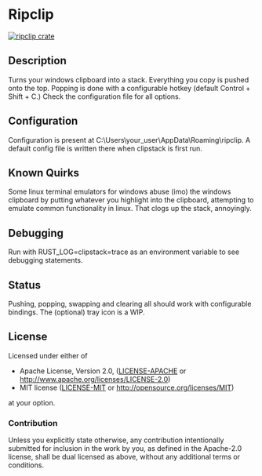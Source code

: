 # Ripclip
[![ripclip crate](https://img.shields.io/crates/v/ripclip.svg)](https://crates.io/crates/ripclip)
## Description
Turns your windows clipboard into a stack. Everything you copy is pushed onto the top. Popping is done with a configurable hotkey (default Control + Shift + C.) Check the configuration file for all options.
## Configuration
Configuration is present at C:\Users\your_user\AppData\Roaming\ripclip. A default config file is written there when clipstack is first run.
## Known Quirks
Some linux terminal emulators for windows abuse (imo) the windows clipboard by putting whatever you highlight into the clipboard, attempting to emulate common functionality in linux. That clogs up the stack, annoyingly.
## Debugging
Run with RUST_LOG=clipstack=trace as an environment variable to see debugging statements.
## Status
Pushing, popping, swapping and clearing all should work with configurable bindings. The (optional) tray icon is a WIP.

## License

Licensed under either of

 * Apache License, Version 2.0, ([LICENSE-APACHE](LICENSE-APACHE) or http://www.apache.org/licenses/LICENSE-2.0)
 * MIT license ([LICENSE-MIT](LICENSE-MIT) or http://opensource.org/licenses/MIT)

at your option.

### Contribution

Unless you explicitly state otherwise, any contribution intentionally submitted
for inclusion in the work by you, as defined in the Apache-2.0 license, shall be dual licensed as above, without any
additional terms or conditions.
